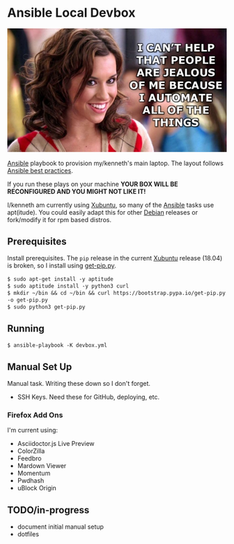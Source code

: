 # Ansible Local Devbox

![jealous](image/automate-jealous.jpeg)

[Ansible][ansible] playbook to provision my/kenneth's main laptop. The layout follows [Ansible best
practices][ansible-best-practices].

If you run these plays on your machine __YOUR BOX WILL BE RECONFIGURED AND YOU MIGHT NOT LIKE IT!__

I/kenneth am currently using [Xubuntu][xubuntu], so many of the [Ansible][ansible] tasks use apt(itude). You could easily adapt this for other
[Debian][debian] releases or fork/modify it for rpm based distros.

## Prerequisites

Install prerequisites. The `pip` release in the current [Xubuntu][xubuntu] release (18.04) is broken, so I install using
[get-pip.py][get-pip].

    $ sudo apt-get install -y aptitude
    $ sudo aptitude install -y python3 curl
    $ mkdir ~/bin && cd ~/bin && curl https://bootstrap.pypa.io/get-pip.py -o get-pip.py
    $ sudo python3 get-pip.py

## Running

    $ ansible-playbook -K devbox.yml

## Manual Set Up

Manual task. Writing these down so I don't forget.

- SSH Keys. Need these for GitHub, deploying, etc.


### Firefox Add Ons

I'm current using:

- Asciidoctor.js Live Preview
- ColorZilla
- Feedbro
- Mardown Viewer
- Momentum
- Pwdhash
- uBlock Origin

## TODO/in-progress

- document initial manual setup
- dotfiles

<!-- refs-->
[ansible]: https://ansible.com "Ansible Home Page"
[xubuntu]: https://xubuntu.org "xubuntu home page"
[debian]: https://www.debian.org "debian home page"

[get-pip]: https://pip.pypa.io/en/stable/installing/ "installing pip"

[ansible-best-practices]: https://docs.ansible.com/ansible/latest/user_guide/playbooks_best_practices.html "ansible best practices"
